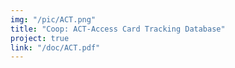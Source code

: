 ```yaml
---
img: "/pic/ACT.png"
title: "Coop: ACT-Access Card Tracking Database"
project: true
link: "/doc/ACT.pdf"
---
```

